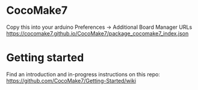 # CocoMake7
Copy this into your arduino Preferences -> Additional Board Manager URLs
https://cocomake7.github.io/CocoMake7/package_cocomake7_index.json

# Getting started

Find an introduction and in-progress instructions on this repo:
https://github.com/CocoMake7/Getting-Started/wiki
